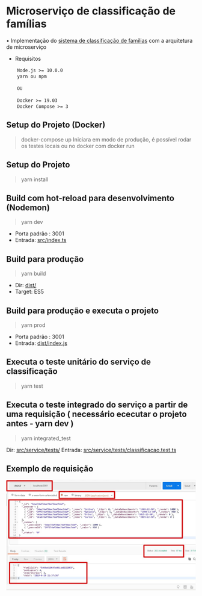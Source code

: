 # Microserviço de classificação de famílias 

• Implementação do [sistema de classificação de famílias](https://www.notion.so/Desafio-t-cnico-2f53347cf16a418fb75c67c978ab1a0e "sistema de classificação de famílias") com a arquitetura de microserviço

- Requisitos 

```
    Node.js >= 10.0.0
    yarn ou npm

    OU 

    Docker >= 19.03
    Docker Compose >= 3
```

## Setup do Projeto (Docker)
> docker-compose up 
> Iniciara em modo de produção, é possível rodar os testes locais ou no docker com docker run

## Setup do Projeto 

> yarn install

## Build com hot-reload para desenvolvimento (Nodemon)

> yarn dev 

- Porta padrão : 3001 
- Entrada: [src/index.ts](https://github.com/Thrashattack/desafio-tecnico/src/index.js "src/index.ts")

## Build para produção 

> yarn build 

- Dir: [dist/](https://github.com/Thrashattack/desafio-tecnico/dist "dist/")
- Target: ES5 


## Build para produção e executa o projeto

> yarn prod 

- Porta padrão : 3001 
- Entrada: [dist/index.js](https://github.com/Thrashattack/desafio-tecnico/dist/index.js "dist/index.js")


## Executa o teste unitário do serviço de classificação

> yarn test

## Executa o teste integrado do serviço a partir de uma requisição ( necessário ececutar o projeto antes - yarn dev )

> yarn integrated_test

Dir: [src/service/tests/](https://github.com/Thrashattack/desafio-tecnico/tree/master/src/service/tests "src/service/tests/")
Entrada: [src/service/tests/classificacao.test.ts](https://github.com/Thrashattack/desafio-tecnico/tree/master/src/service/tests/classificacao.test.ts "src/service/tests/classificacao.test.ts")


## Exemplo de requisição 
![Alt Text](https://github.com/Thrashattack/desafio-tecnico/raw/master/doc/main.jpg)






[src/index.ts]: https://github.com/Thrashattack/desafio-tecnico/tree/master/src/index.ts "src/index.ts"
[dist/index.js]: https://github.com/Thrashattack/desafio-tecnico/dist/index.ts "dist/index.js"
[dist/]: https://github.com/Thrashattack/desafio-tecnico/dist "dist/"
[src/service/tests/]: https://github.com/Thrashattack/desafio-tecnico/tree/master/src/service/tests "src/service/tests/"
[src/service/tests/classificacao.test.ts]: https://github.com/Thrashattack/desafio-tecnico/tree/master/src/service/tests/classificacao.test.ts "src/service/tests/classificacao.test.ts"
[sistema de classificação de famílias]: https://www.notion.so/Desafio-t-cnico-2f53347cf16a418fb75c67c978ab1a0e "sistema de classificação de famílias"